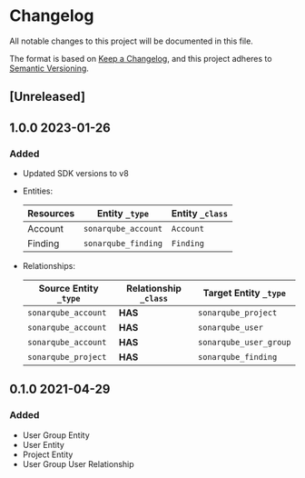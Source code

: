 # Changelog

All notable changes to this project will be documented in this file.

The format is based on [Keep a Changelog](https://keepachangelog.com/en/1.0.0/),
and this project adheres to
[Semantic Versioning](https://semver.org/spec/v2.0.0.html).

## [Unreleased]

## 1.0.0 2023-01-26

### Added

- Updated SDK versions to v8

- Entities:

  | Resources | Entity `_type`      | Entity `_class` |
  | --------- | ------------------- | --------------- |
  | Account   | `sonarqube_account` | `Account`       |
  | Finding   | `sonarqube_finding` | `Finding`       |

- Relationships:

  | Source Entity `_type` | Relationship `_class` | Target Entity `_type`  |
  | --------------------- | --------------------- | ---------------------- |
  | `sonarqube_account`   | **HAS**               | `sonarqube_project`    |
  | `sonarqube_account`   | **HAS**               | `sonarqube_user`       |
  | `sonarqube_account`   | **HAS**               | `sonarqube_user_group` |
  | `sonarqube_project`   | **HAS**               | `sonarqube_finding`    |

## 0.1.0 2021-04-29

### Added

- User Group Entity
- User Entity
- Project Entity
- User Group User Relationship
